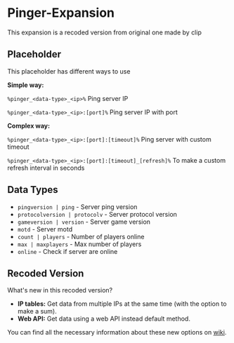 # Pinger-Expansion
This expansion is a recoded version from original one made by clip

## Placeholder
This placeholder has different ways to use

**Simple way:**

`%pinger_<data-type>_<ip>%` Ping server IP

`%pinger_<data-type>_<ip>:[port]%` Ping server IP with port

**Complex way:**

`%pinger_<data-type>_<ip>:[port]:[timeout]%` Ping server with custom timeout

`%pinger_<data-type>_<ip>:[port]:[timeout]_[refresh]%` To make a custom refresh interval in seconds

## Data Types
* `pingversion | ping` - Server ping version
* `protocolversion | protocolv` - Server protocol version
* `gameversion | version` - Server game version
* `motd` - Server motd
* `count | players` - Number of players online
* `max | maxplayers` - Max number of players
* `online` - Check if server are online

## Recoded Version
What's new in this recoded version?
* **IP tables:** Get data from multiple IPs at the same time (with the option to make a sum).
* **Web API:** Get data using a web API instead default method.

You can find all the necessary information about these new options on [wiki](https://github.com/Rubenicos/Pinger-Expansion/wiki).
